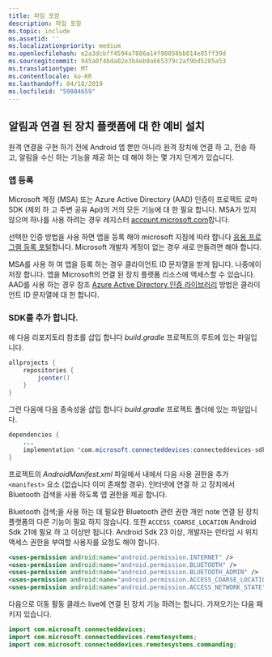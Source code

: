 ```yaml
---
title: 파일 포함
description: 파일 포함
ms.topic: include
ms.assetid: ''
ms.localizationpriority: medium
ms.openlocfilehash: e2a3dcbff4594a7886a14f90058bb814e85ff39d
ms.sourcegitcommit: 945a0f4bda02e3b4eb9a665379c2af9bd5285a53
ms.translationtype: MT
ms.contentlocale: ko-KR
ms.lasthandoff: 04/18/2019
ms.locfileid: "59804659"
---
```

## <a name="preliminary-setup-for-the-connected-devices-platform-and-notifications"></a>알림과 연결 된 장치 플랫폼에 대 한 예비 설치

원격 연결을 구현 하기 전에 Android 앱 뿐만 아니라 원격 장치에 연결 하 고, 전송 하 고, 알림을 수신 하는 기능을 제공 하는 데 해야 하는 몇 가지 단계가 있습니다.

### <a name="register-your-app"></a>앱 등록

Microsoft 계정 (MSA) 또는 Azure Active Directory (AAD) 인증이 프로젝트 로마 SDK (제외 하 고 주변 공유 Api)의 거의 모든 기능에 대 한 필요 합니다. MSA가 있지 않으며 하나를 사용 하려는 경우 레지스터 [account.microsoft.com](https://account.microsoft.com/account)합니다.

선택한 인증 방법을 사용 하면 앱을 등록 해야 microsoft 지침에 따라 합니다 [응용 프로그램 등록 포털](https://apps.dev.microsoft.com/)합니다. Microsoft 개발자 계정이 없는 경우 새로 만들려면 해야 합니다.

MSA를 사용 하 여 앱을 등록 하는 경우 클라이언트 ID 문자열을 받게 됩니다. 나중에이 저장 합니다. 앱을 Microsoft의 연결 된 장치 플랫폼 리소스에 액세스할 수 있습니다. AAD를 사용 하는 경우 참조 [Azure Active Directory 인증 라이브러리](https://docs.microsoft.com/azure/active-directory/develop/active-directory-authentication-libraries) 방법은 클라이언트 ID 문자열에 대 한 합니다.

### <a name="add-the-sdk"></a>SDK를 추가 합니다.

에 다음 리포지토리 참조를 삽입 합니다 *build.gradle* 프로젝트의 루트에 있는 파일입니다.

```Java
allprojects {
    repositories {
        jcenter()
    }
}
```
그런 다음에 다음 종속성을 삽입 합니다 _build.gradle_ 프로젝트 폴더에 있는 파일입니다.

```Java
dependencies { 
    ...
    implementation 'com.microsoft.connecteddevices:connecteddevices-sdk:+'
}
```

프로젝트의 *AndroidManifest.xml* 파일에서 내에서 다음 사용 권한을 추가 `<manifest>` 요소 (없습니다 이미 존재할 경우). 인터넷에 연결 하 고 장치에서 Bluetooth 검색을 사용 하도록 앱 권한을 제공 합니다.

Bluetooth 검색;을 사용 하는 데 필요한 Bluetooth 관련 권한 개만 note 연결 된 장치 플랫폼의 다른 기능이 필요 하지 않습니다. 또한 `ACCESS_COARSE_LOCATION` Android Sdk 21에 필요 하 고 이상만 됩니다. Android Sdk 23 이상, 개발자는 런타임 시 위치 액세스 권한을 부여할 사용자를 요청도 해야 합니다.


```xml
<uses-permission android:name="android.permission.INTERNET" />
<uses-permission android:name="android.permission.BLUETOOTH" />
<uses-permission android:name="android.permission.BLUETOOTH_ADMIN" />
<uses-permission android:name="android.permission.ACCESS_COARSE_LOCATION" />
<uses-permission android:name="android.permission.ACCESS_NETWORK_STATE" />
```

다음으로 이동 활동 클래스 live에 연결 된 장치 기능 하려는 합니다. 가져오기는 다음 패키지 있습니다.

```java
import com.microsoft.connecteddevices;
import com.microsoft.connecteddevices.remotesystems;
import com.microsoft.connecteddevices.remotesystems.commanding;
```
